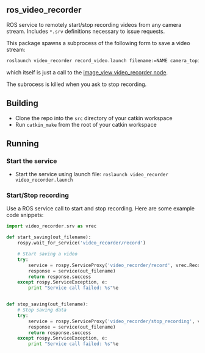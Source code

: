 ## ros_video_recorder

ROS service to remotely start/stop recording videos from any camera stream.
Includes `*.srv` definitions necessary to issue requests.

This package spawns a subprocess of the following form to save a video stream: 
``` bash
roslaunch video_recorder record_video.launch filename:=NAME camera_topic:=TOPIC
```
which itself is just a call to the [image_view video_recorder node](http://wiki.ros.org/image_view).

The subrocess is killed when you ask to stop recording.

## Building

 - Clone the repo into the `src` directory of your catkin workspace
 - Run `catkin_make` from the root of your catkin workspace
 
## Running
### Start the service
- Start the service using launch file: `roslaunch video_recorder video_recorder.launch`

### Start/Stop recording
Use a ROS service call to start and stop recording. Here are some example code snippets:
```python
import video_recorder.srv as vrec

def start_saving(out_filename):
    rospy.wait_for_service('video_recorder/record')

    # Start saving a video
    try:
        service = rospy.ServiceProxy('video_recorder/record', vrec.RecordTopics)
        response = service(out_filename)
        return response.success
    except rospy.ServiceException, e:
        print "Service call failed: %s"%e


def stop_saving(out_filename):
    # Stop saving data
    try:
        service = rospy.ServiceProxy('video_recorder/stop_recording', vrec.StopRecording)
        response = service(out_filename)
        return response.success
    except rospy.ServiceException, e:
        print "Service call failed: %s"%e

```
